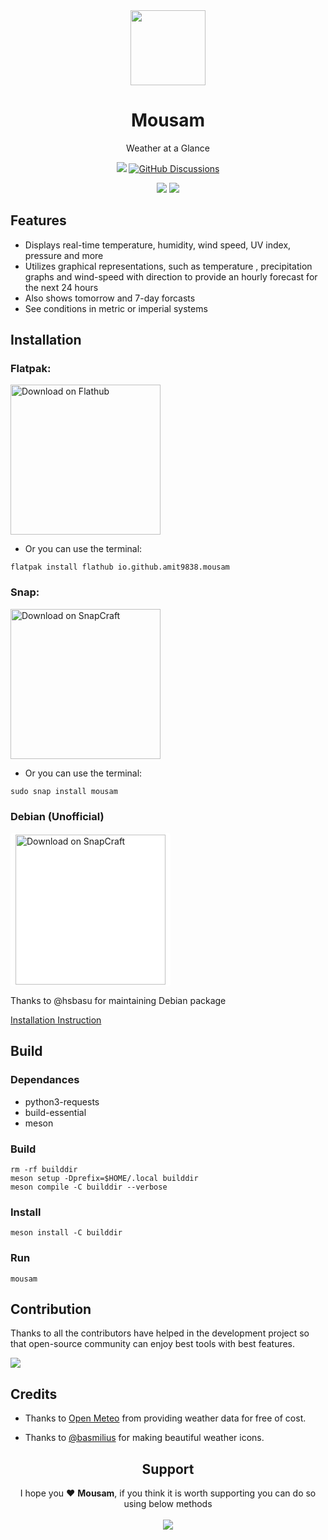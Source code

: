 <div align="center">
<img src="data/icons/hicolor/scalable/apps/io.github.amit9838.mousam.svg?raw=true" width="120">
<h1>Mousam</h1>

<p>Weather at a Glance</p>

<a href = "https://github.com/amit9838/mousam/releases"><img src="https://img.shields.io/github/v/release/amit9838/mousam?style=flat&label=Latest+Release&color=%234a92ff"></a>
<a href = "https://github.com/amit9838/mousam/discussions"><img alt="GitHub Discussions" src="https://img.shields.io/github/discussions/amit9838/mousam?logo=github&color=orange"></a>

</div>
<div align="center">
<img src="https://raw.githubusercontent.com/amit9838/mousam/master/screenshots/ss5-overcast.png?raw=true#gh-dark-mode-only">
<img src="https://raw.githubusercontent.com/amit9838/mousam/master/screenshots/ss4-light_mode.png?raw=true#gh-light-mode-only">
</div>

## Features

- Displays real-time temperature, humidity, wind speed, UV index, pressure and more
- Utilizes graphical representations, such as temperature , precipitation graphs and wind-speed with direction to provide an hourly forecast for the next 24 hours
- Also shows tomorrow and 7-day forcasts
- See conditions in metric or imperial systems

## Installation

### **Flatpak:**

<a href='https://flathub.org/apps/io.github.amit9838.mousam'><img width='240' alt='Download on Flathub' src='https://dl.flathub.org/assets/badges/flathub-badge-en.png'/></a>

- Or you can use the terminal:

```
flatpak install flathub io.github.amit9838.mousam
```

### **Snap:**

<a href='https://snapcraft.io/mousam'><img width='240' alt='Download on SnapCraft' src='https://github.com/snapcore/snap-store-badges/blob/master/EN/%5BEN%5D-snap-store-black-uneditable.png?raw=true'/></a>

- Or you can use the terminal:

```
sudo snap install mousam
```

### **Debian** (Unofficial)

<a href='https://github.com/amit9838/mousam/discussions/68'><img width='240' alt='Download on SnapCraft' src='https://www.m5hosting.com/wp-content/uploads/2021/07/debian-dedicated-server.jpg' style="border-radius:5px; padding:3px 8px; background-color:white;"></a>

Thanks to @hsbasu for maintaining Debian package

[Installation Instruction](https://github.com/amit9838/mousam/discussions/68)

## Build

### Dependances

- python3-requests
- build-essential
- meson

### Build

```
rm -rf builddir
meson setup -Dprefix=$HOME/.local builddir
meson compile -C builddir --verbose
```

### Install

```
meson install -C builddir
```

### Run

```
mousam
```

## Contribution

Thanks to all the contributors have helped in the development project so that open-source community can enjoy best tools with best features.

<a href="https://github.com/amit9838/mousam/graphs/contributors">
<img src="https://contrib.rocks/image?repo=amit9838/mousam&columns=10"/>
</a>

## Credits

- Thanks to [Open Meteo](https://open-meteo.com/) from providing weather data for free of cost.

- Thanks to [@basmilius](https://github.com/basmilius) for making beautiful weather icons.

<div align="center">
 <h2>Support</h2>
I hope you ❤️ <b>Mousam</b>, if you think it is worth supporting you can do so using below methods
<br>
<br>
<a href="https://www.buymeacoffee.com/ami9838">
    <img src="https://img.buymeacoffee.com/button-api/?text=Buy me a coffee&emoji=☕&slug=ami9838&button_colour=FF5F5F&font_colour=ffffff&font_family=Comic&outline_colour=000000&coffee_colour=FFDD00" />
</a>
</div>
<div align="center">
</div>
